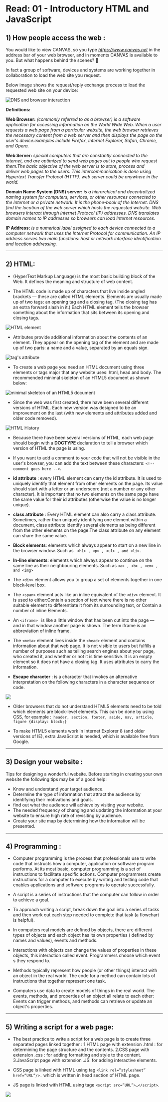 # Read: 01 - Introductory HTML and JavaScript


## 1) How people access the web : 

You would like to view CANVAS, so you type *https://www.canvas.net* in the address bar of your web browser, and in moments CANVAS is available to you. But what happens behind the scenes? :thinking:

In fact a group of software, devices and systems are working together in collaboration to load the web site you request. 

Below image shows the request/reply exchange process to load the requested web site on your device:

![DNS and browser interaction](https://tutorialsweb.hosting/wp-content/uploads/2016/12/dns-works.jpg) 

**Definitions:**

**Web Browser:** *(commonly referred to as a browser) is a software application for accessing information on the World Wide Web. When a user requests a web page from a particular website, the web browser retrieves the necessary content from a web server and then displays the page on the user's device.examples include Firefox, Internet Explorer, Safari, Chrome, and Opera.*


**Web Server:** *special computers that are constantly connected to the Internet, and are optimized to send web pages out to people who request them.The basic objective of the web server is to store, process and deliver web pages to the users. This intercommunication is done using Hypertext Transfer Protocol (HTTP). web server could be anywhere in the world.* 

**Domain Name System (DNS) server:** *is a hierarchical and decentralized naming system for computers, services, or other resources connected to the Internet or a private network. It is the phone-book of the Internet. DNS find the location of the web server which hosts the requested website. Web browsers interact through Internet Protocol (IP) addresses. DNS translates domain names to IP addresses so browsers can load Internet resources.*

**IP Address:** *is a numerical label assigned to each device connected to a computer network that uses the Internet Protocol for communication. An IP address serves two main functions: host or network interface identification and location addressing.*

----------------------------------------------------------------------------------------------------------------------------------------

## 2) HTML:

- (HyperText Markup Language) is the most basic building block of the Web. It defines the meaning and structure of web content. 

- The HTML code is made up of characters that live inside angled brackets — these are called HTML elements. Elements are usually made up of two tags: an opening tag and a closing tag. (The closing tag has an extra forward slash in it.) Each HTML element tells the browser something about the information that sits between its opening and closing tags.


![HTML element](https://www.oreilly.com/library/view/learning-web-design/9781449337513/httpatomoreillycomsourceoreillyimages2257977.png)

- Attributes provide additional information about the contents of an element. They appear on the opening tag of the element and are made up of two parts: a name and a value, separated by an equals sign.


![tag's attribute](https://4.bp.blogspot.com/-B5vUzJXNAoE/Vuay2ygsN2I/AAAAAAAAG5o/-qOAVBa3LRkJ0fPWywYzkAcmezRAY2Rxg/s640/html-syntax.png)

- To create a web page you need an HTML document using three elements or tags major that any website uses: html, head and body. The recommended minimal skeleton of an HTML5 document as shown below:


![minimal skeleton of an HTML5 document](https://www.oreilly.com/library/view/learning-web-design/9781449337513/httpatomoreillycomsourceoreillyimages2257981.png) 


- Since the web was first created, there have been several different versions of HTML. Each new version was designed to be an improvement on the last (with new elements and attributes added and older code removed).


![HTML History](https://i0.wp.com/hideincorner.com/wp-content/uploads/2019/08/html-history.jpg?w=960&ssl=1) 


- Because there have been several versions of HTML, each web page should begin with a **DOCTYPE** declaration to tell a browser which version of HTML the page is using.

- If you want to add a comment to your code that will not be visible in the user's browser, you can add the text between these
characters:   `<!-- comment goes here -->`.

- **id attribute** : every HTML element can carry the id attribute. It is used to uniquely identify that element from other elements on the page. Its value should start with a letter or an underscore (not a number or any other character).  It is important that no two elements on the same page have the same value for their id attributes (otherwise the value is no longer unique).

- **class attribute** : Every HTML element can also carry a class attribute. Sometimes, rather than uniquely identifying one element within a document, class attribute identify several elements as being different from the other elements on the page.The class attribute on any element can share the same value. 

- **Block elements**: elements which always appear to start on a new line in the browser window. Such as ` <h1> , <p> , <ul> , and <li>.`

- **In-line elements**: elements which always appear to continue on the same line as their neighbouring elements.  Such as `<a> , <b> , <em> , and <img> `

- The ` <div> ` element allows you to group a set of elements together in one block-level box.

- The `<span>` element acts like an inline equivalent of the `<div>` element. It is used to either:Contain a section of text
where there is no other suitable element to differentiate it from its surrounding text, or Contain a number of inline
Elements. 

- An `<iframe> ` is like a little window that has been cut into the page — and in that window another page is shown. The term
iframe is an abbreviation of inline frame.

- The `<meta>` element lives inside the `<head>` element and contains information about that web page. It is not visible to users but fulfills a number of purposes such as telling search engines about your page, who created it, and whether or not it is time
sensitive. It  is an empty element so it does not have a closing tag. It uses attributes to carry the information.

- **Escape character** : is a character that invokes an alternative interpretation on the following characters in a character sequence or code. 


![](https://imgv2-2-f.scribdassets.com/img/document/415142310/original/c296b1e00c/1609458872?v=1)

- Older browsers that do not understand HTML5 elements need to be told which elements are block-level elements. This can be done by using CSS, for example :` header, section, footer, aside, nav, article, figure {display: block;}`

- To make HTML5 elements work in Internet Explorer 8 (and older versions of IE), extra JavaScript is needed, which is available free from Google.

----------------------------------------------------------------------------------------------------------------------------------------

## 3) Design your website :

Tips for designing a wonderful website. Before starting in creating your own website the following tips may be of a good help:

 + Know and understand your target audience.
 + Determine the type of information that attract the audience by identifying their motivations and goals.
 + find out what the audience will achieve by visiting your website.
 + The needed frequency of changing and updating the information at your website to ensure high rate of revisiting by audience.
 + Create your site map by determining how the information will be presented.

----------------------------------------------------------------------------------------------------------------------------------------

## 4) Programming :

- Computer programming is the process that professionals use to write code that instructs how a computer, application or software program performs. At its most basic, computer programming is a set of instructions to facilitate specific actions. Computer programmers create instructions for a computer to execute by writing and testing code that enables applications and software programs to operate successfully.

- A script is a series of instructions that the computer can follow in order to achieve a goal.

- To approach writing a script, break down the goal into a series of tasks and then work out each step needed to complete that task (a flowchart is helpful).

- In computers real models are defined by objects, there are different types of objects and each object has its own properties ( defined by names and values), events and methods. 

- Interactions with objects can change the values of properties in these objects, this interaction called event. Programmers choose which event s they respond to.

- Methods typically represent how people (or other things) interact with an object in the real world. The code for a method can contain lots of instructions that together represent one task.

- Computers use data to create models of things in the real world. The events, methods, and properties of an object all relate to each other: Events can trigger methods, and methods can retrieve or update an object's properties.

----------------------------------------------------------------------------------------------------------------------------------------

## 5) Writing a script for a web page: 
 
- The best practice to write a script for a web page is to create three separated pages linked together : 
   1.HTML page with extension .html : for determining the page structure and the contents. 
   2.CSS page with extension .css : for adding formatting and style to the content. 
   3.JavaScript page with extension .JS: for adding interactive elements.

- CSS page is linked with HTML using tag `<link rel=”stylesheet” href=”URL”/>.` which is written in head section of HTML page. 

- JS page is linked with HTML using tage `<script src=”URL”>…</script>`. 

![](https://qph.fs.quoracdn.net/main-qimg-aea6d70e3db223864d778ee560ec62c0.webp)
 
  

